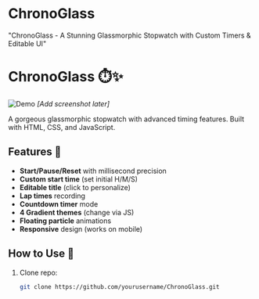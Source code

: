 # ChronoGlass
"ChronoGlass - A Stunning Glassmorphic Stopwatch with Custom Timers & Editable UI"

# ChronoGlass ⏱️✨

![Demo](demo.gif) *[Add screenshot later]*

A gorgeous glassmorphic stopwatch with advanced timing features. Built with HTML, CSS, and JavaScript.

## Features 🌟
- **Start/Pause/Reset** with millisecond precision
- **Custom start time** (set initial H/M/S)
- **Editable title** (click to personalize)
- **Lap times** recording
- **Countdown timer** mode
- **4 Gradient themes** (change via JS)
- **Floating particle** animations
- **Responsive** design (works on mobile)

## How to Use 🚀
1. Clone repo:
   ```bash
   git clone https://github.com/yourusername/ChronoGlass.git